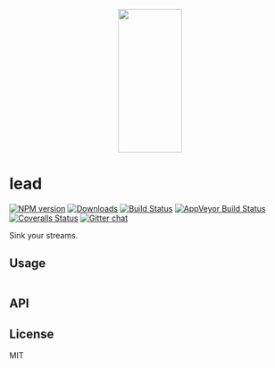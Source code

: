 <p align="center">
  <a href="http://gulpjs.com">
    <img height="257" width="114" src="https://raw.githubusercontent.com/gulpjs/artwork/master/gulp-2x.png">
  </a>
</p>

# lead

[![NPM version][npm-image]][npm-url] [![Downloads][downloads-image]][npm-url] [![Build Status][travis-image]][travis-url] [![AppVeyor Build Status][appveyor-image]][appveyor-url] [![Coveralls Status][coveralls-image]][coveralls-url] [![Gitter chat][gitter-image]][gitter-url]

Sink your streams.

## Usage

```js

```

## API

## License

MIT

[downloads-image]: http://img.shields.io/npm/dm/lead.svg
[npm-url]: https://npmjs.com/package/lead
[npm-image]: http://img.shields.io/npm/v/lead.svg

[travis-url]: https://travis-ci.org/gulpjs/lead
[travis-image]: http://img.shields.io/travis/gulpjs/lead.svg?label=travis-ci

[appveyor-url]: https://ci.appveyor.com/project/gulpjs/lead
[appveyor-image]: https://img.shields.io/appveyor/ci/gulpjs/lead.svg?label=appveyor

[coveralls-url]: https://coveralls.io/r/gulpjs/lead
[coveralls-image]: http://img.shields.io/coveralls/gulpjs/lead/master.svg

[gitter-url]: https://gitter.im/gulpjs/gulp
[gitter-image]: https://badges.gitter.im/gulpjs/gulp.png
